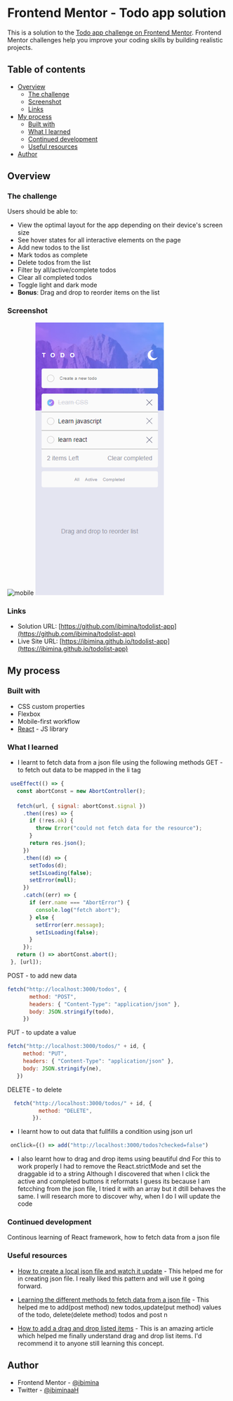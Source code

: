 # Frontend Mentor - Todo app solution

This is a solution to the [Todo app challenge on Frontend Mentor](https://www.frontendmentor.io/challenges/todo-app-Su1_KokOW). Frontend Mentor challenges help you improve your coding skills by building realistic projects. 

## Table of contents

- [Overview](#overview)
  - [The challenge](#the-challenge)
  - [Screenshot](#screenshot)
  - [Links](#links)
- [My process](#my-process)
  - [Built with](#built-with)
  - [What I learned](#what-i-learned)
  - [Continued development](#continued-development)
  - [Useful resources](#useful-resources)
- [Author](#author)


## Overview

### The challenge

Users should be able to:

- View the optimal layout for the app depending on their device's screen size
- See hover states for all interactive elements on the page
- Add new todos to the list
- Mark todos as complete
- Delete todos from the list
- Filter by all/active/complete todos
- Clear all completed todos
- Toggle light and dark mode
- **Bonus**: Drag and drop to reorder items on the list

### Screenshot

![mobile](Capture097.pmn)
![Desktop](Capture097.png)


### Links

- Solution URL: [https://github.com/ibimina/todolist-app](https://github.com/ibimina/todolist-app)
- Live Site URL: [https://ibimina.github.io/todolist-app](https://ibimina.github.io/todolist-app)

## My process

### Built with


- CSS custom properties
- Flexbox
- Mobile-first workflow
- [React](https://reactjs.org/) - JS library


### What I learned

- I learnt to fetch data from a json file using the following methods
 GET - to fetch out data to be mapped in the li tag
 ```js
  useEffect(() => {
    const abortConst = new AbortController();

    fetch(url, { signal: abortConst.signal })
      .then((res) => {
        if (!res.ok) {
          throw Error("could not fetch data for the resource");
        }
        return res.json();
      })
      .then((d) => {
        setTodos(d);
        setIsLoading(false);
        setError(null);
      })
      .catch((err) => {
        if (err.name === "AbortError") {
          console.log("fetch abort");
        } else {
          setError(err.message);
          setIsLoading(false);
        }
      });
    return () => abortConst.abort();
  }, [url]);
```
 POST - to add new data
 ```js
 fetch("http://localhost:3000/todos", {
        method: "POST",
        headers: { "Content-Type": "application/json" },
        body: JSON.stringify(todo),
      })
```
 PUT - to update a value 
 ```js
 fetch("http://localhost:3000/todos/" + id, {
      method: "PUT",
      headers: { "Content-Type": "application/json" },
      body: JSON.stringify(ne),
    })
```
 DELETE - to delete 
```jsx
  fetch("http://localhost:3000/todos/" + id, {
          method: "DELETE",
        }).
```
- I learnt how to out data that fullfills a condition  using json url 
```js
 onClick={() => add("http://localhost:3000/todos?checked=false")
```

- I also learnt how to drag and drop items using beautiful dnd
For this to work properly I had to remove the React.strictMode and set the draggable id to a string
Although I discovered that when I click the active and completed buttons it reformats I guess its because I am fetcching from the json file, I tried it with an array but it dtill behaves the same. I will research more to discover why, when I do I will update the code

### Continued development
Continous learning of React framework, how to fetch data from a json file

### Useful resources

- [How to create a local json file and watch it update](https://www.youtube.com/watch?v=eao7ABGFUXs) - This helped me for in creating json file. I really liked this pattern and will use it going forward.

- [Learning the different methods to fetch data from a json file](https://jasonwatmore.com/post/2020/02/01/react-fetch-http-post-request-examples) - This helped me to add(post method) new todos,update(put method) values of the todo, delete(delete method) todos and post n

- [How to add a drag and drop listed items](https://www.freecodecamp.org/news/how-to-add-drag-and-drop-in-react-with-react-beautiful-dnd/amp/) - This is an amazing article which helped me finally understand drag and drop list items. I'd recommend it to anyone still learning this concept.


## Author

- Frontend Mentor - [@ibimina](https://www.frontendmentor.io/profile/ibimina)
- Twitter - [@ibiminaaH](https://www.twitter.com/ibiminaaH)






